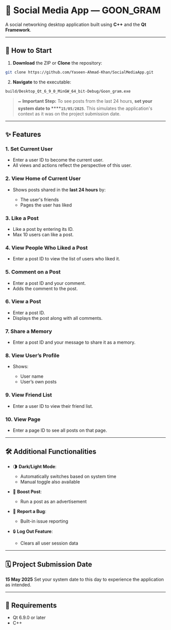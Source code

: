 # 📱 Social Media App — GOON\_GRAM

A social networking desktop application built using **C++** and the **Qt Framework**.

---

## 🚀 How to Start

1. **Download** the ZIP or **Clone** the repository:

```bash
git clone https://github.com/Yaseen-Ahmad-Khan/SocialMediaApp.git
```

2. **Navigate** to the executable:

```
build/Desktop_Qt_6_9_0_MinGW_64_bit-Debug/Goon_gram.exe
```

> 🗕️ **Important Step:**
> To see posts from the last 24 hours, **set your system date to \*\*\*\*`15/05/2025`**.
> This simulates the application's context as it was on the project submission date.

---

## ✨ Features

### 1. Set Current User

* Enter a user ID to become the current user.
* All views and actions reflect the perspective of this user.

### 2. View Home of Current User

* Shows posts shared in the **last 24 hours** by:

  * The user's friends
  * Pages the user has liked

### 3. Like a Post

* Like a post by entering its ID.
* Max 10 users can like a post.

### 4. View People Who Liked a Post

* Enter a post ID to view the list of users who liked it.

### 5. Comment on a Post

* Enter a post ID and your comment.
* Adds the comment to the post.

### 6. View a Post

* Enter a post ID.
* Displays the post along with all comments.

### 7. Share a Memory

* Enter a post ID and your message to share it as a memory.

### 8. View User’s Profile

* Shows:

  * User name
  * User’s own posts

### 9. View Friend List

* Enter a user ID to view their friend list.

### 10. View Page

* Enter a page ID to see all posts on that page.

---

## 🛠️ Additional Functionalities

* 🌗 **Dark/Light Mode**:

  * Automatically switches based on system time
  * Manual toggle also available

* 🚀 **Boost Post**:

  * Run a post as an advertisement

* 🤞 **Report a Bug**:

  * Built-in issue reporting

* 🔒 **Log Out Feature**:

  * Clears all user session data

---

## 🗓️ Project Submission Date

**15 May 2025**
Set your system date to this day to experience the application as intended.

---

## 📆 Requirements

* Qt 6.9.0 or later
* C++
